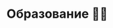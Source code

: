 ---
title: "Образование 👩‍🎓"
description: "Образовательный процесс на кафедре картографии и геоинформатики"
showTableOfContents: true
---